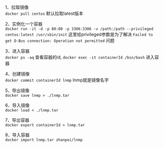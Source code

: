 1、拉取镜像   
`docker pull centos` 默认拉取latest版本   

2、实例化一个容器   
`docker run -it -d -p 80:80 -p 3306:3306 -v /path:/path --privileged centos:latest /usr/sbin/init` 这里给privileged参数是为了解决 `Failed to get D-Bus connection: Operation not permitted` 问题   

3、进入容器   
`docker ps -aq` 查看容器的id, `docker exec -it containerId /bin/bash` 进入容器   

4、创建镜像   
`docker commit containerId lnmp` lnmp就是镜像名字   

5、导出镜像   
`docker save lnmp > ./lnmp.tar`   

6、导入镜像   
`docker load < ./lnmp.tar`   

7、导出容器   
`docker export containerId > lnmp.tar`   

8、导入容器   
`docker import lnmp.tar zhanpei/lnmp`   
